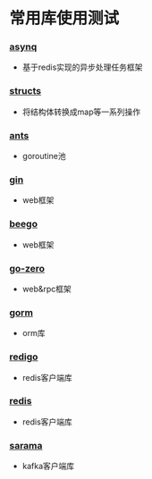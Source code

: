 # 常用库使用测试

### [asynq](https://github.com/hibiken/asynq)
- 基于redis实现的异步处理任务框架

### [structs](https://github.com/fatih/structs)
- 将结构体转换成map等一系列操作

### [ants](https://github.com/panjf2000/ants)
- goroutine池

### [gin](https://github.com/gin-gonic/gin)
- web框架

### [beego](https://github.com/beego/beego)
- web框架

### [go-zero](https://github.com/tal-tech/go-zero)
- web&rpc框架

### [gorm](https://github.com/go-gorm/gorm)
- orm库

### [redigo](https://github.com/gomodule/redigo)
- redis客户端库

### [redis](https://github.com/go-redis/redis)
- redis客户端库

### [sarama](https://github.com/Shopify/sarama)
- kafka客户端库

